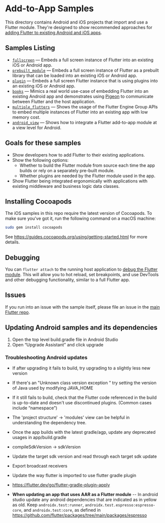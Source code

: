 # Add-to-App Samples

This directory contains Android and iOS projects that import and use a Flutter
module. They're designed to show recommended approaches for [adding Flutter to
existing Android and iOS apps](https://docs.flutter.dev/add-to-app).

## Samples Listing

* [`fullscreen`](./fullscreen) — Embeds a full screen instance of
  Flutter into an existing iOS or Android app.
* [`prebuilt_module`](./prebuilt_module) — Embeds a full screen
  instance of Flutter as a prebuilt library that can be loaded into an existing
  iOS or Android app.
* [`plugin`](./plugin) — Embeds a full screen Flutter instance that
  is using plugins into an existing iOS or Android app.
* [`books`](./books) — Mimics a real world use-case of embedding Flutter into an
  existing Android app and demonstrates using
  [Pigeon](https://pub.dev/packages/pigeon) to communicate between Flutter and
  the host application.
* [`multiple_flutters`](./multiple_flutters) — Shows the usage of the Flutter
  Engine Group APIs to embed multiple instances of Flutter into an existing app
  with low memory cost.
* [`android_view`](./android_view) — Shows how to integrate a Flutter
  add-to-app module at a view level for Android.

## Goals for these samples

* Show developers how to add Flutter to their existing applications.
* Show the following options:
  * Whether to build the Flutter module from source each time the app builds or
    rely on a separately pre-built module.
  * Whether plugins are needed by the Flutter module used in the app.
* Show Flutter being integrated ergonomically with applications with existing
  middleware and business logic data classes.

## Installing Cocoapods

The iOS samples in this repo require the latest version of Cocoapods. To make
sure you've got it, run the following command on a macOS machine:

```bash
sudo gem install cocoapods
```

See https://guides.cocoapods.org/using/getting-started.html for more details.

## Debugging

You can `flutter attach` to the running host application to [debug the Flutter
module](https://docs.flutter.dev/add-to-app/debugging). This will
allow you to hot reload, set breakpoints, and use DevTools and other debugging
functionality, similar to a full Flutter app.

## Issues

If you run into an issue with the sample itself, please file an issue
in the [main Flutter repo](https://github.com/flutter/flutter/issues).


## Updating Android samples and its dependencies

1. Open the top level build.gradle file in Android Studio
2. Open “Upgrade Assistant” and click upgrade

### Troubleshooting Android updates

* If after upgrading it fails to build, try upgrading to a slightly less new version
* If there's an "Unknown class version exception <VERSION NUMBER>"  try setting the version of Java used by modifying JAVA_HOME
* If it still fails to build, check that the Flutter code referenced in the build is up-to-date and doesn't use discontinued plugins. (Common cases include “namespace”)
* The 'project structure' -> 'modules' view can be helpful in understanding the dependency tree.
* Once the app builds with the latest gradle/agp, update any deprecated usages in app/build.gradle

* compileSdkVersion -> sdkVersion
* Update the target sdk version and read through each target sdk update
* Export broadcast receivers
* Update the way flutter is imported to use flutter gradle plugin
* https://flutter.dev/go/flutter-gradle-plugin-apply

* **When updating an app that uses AAR as a Flutter module** -- In android studio update any android dependencies that are indicated as in yellow as old. Keep `androidx.test:runner`, `androidx.test.espresso:espresso-core`, and `androidx.test:core`, as defined in https://github.com/flutter/packages/tree/main/packages/espresso
